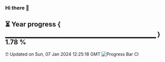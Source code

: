 ### Hi there 👋
⏳ Year progress { ▁▁▁▁▁▁▁▁▁▁▁▁▁▁▁▁▁▁▁▁▁▁▁▁▁▁▁▁▁▁ } 1.78 %
---
⏰ Updated on Sun, 07 Jan 2024 12:25:18 GMT
![Progress Bar CI](https://github.com/liununu/liununu/workflows/Progress%20Bar%20CI/badge.svg)
